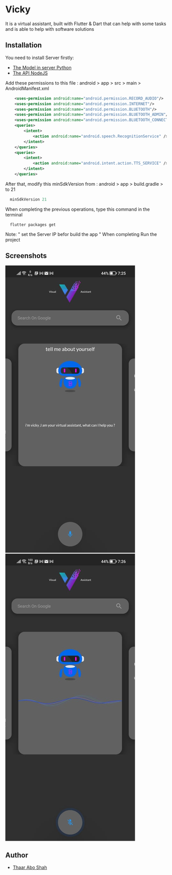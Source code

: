 
# Vicky

It is a virtual assistant, built with Flutter & Dart that can help with some tasks and is able to help with software solutions
## Installation

You need to install Server firstly:
- [The Model in server Python ](https://github.com/Thaar-Abo-shah/ChatBot)
- [The API NodeJS ](https://github.com/Thaar-Abo-shah/Chatbot_and_FlutterApp_API)


Add these permissions to this file : android > app > src > main > AndroidManifest.xml
```xml
    <uses-permission android:name="android.permission.RECORD_AUDIO"/>
    <uses-permission android:name="android.permission.INTERNET"/>
    <uses-permission android:name="android.permission.BLUETOOTH"/>
    <uses-permission android:name="android.permission.BLUETOOTH_ADMIN"/>
    <uses-permission android:name="android.permission.BLUETOOTH_CONNECT"/>
    <queries>
        <intent>
            <action android:name="android.speech.RecognitionService" />
        </intent>
    </queries>
    <queries>  
        <intent>  
            <action android:name="android.intent.action.TTS_SERVICE" />  
        </intent>  
    </queries>  
```
After that, modify this minSdkVersion from : android > app > build.gradle > to 21
```gradle
  minSdkVersion 21 

```
When completing the previous operations, type this command in the terminal 
```shel
  flutter packages get
```


Note:  " set the Server IP befor build the app "
When completing Run the project
## Screenshots

![App Screenshot](https://github.com/rebal221/vicky/blob/67b442778cf4d63d0e63b216aad98cd2d2d29043/asstes/images/screen1.jpg?raw=true)
![App Screenshot](https://github.com/rebal221/vicky/blob/67b442778cf4d63d0e63b216aad98cd2d2d29043/asstes/images/screen2.jpg?raw=true)


## Author

- [Thaar Abo Shah](https://github.com/Thaar-Abo-shah)

